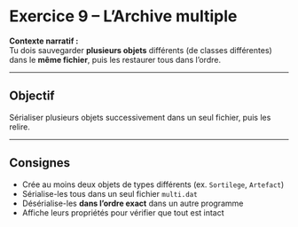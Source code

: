 # Exercice 9 – L’Archive multiple

**Contexte narratif :**  
Tu dois sauvegarder **plusieurs objets** différents (de classes différentes) dans le **même fichier**, puis les restaurer tous dans l’ordre.

---

## Objectif

Sérialiser plusieurs objets successivement dans un seul fichier, puis les relire.

---

## Consignes

- Crée au moins deux objets de types différents (ex. `Sortilege`, `Artefact`)
- Sérialise-les tous dans un seul fichier `multi.dat`
- Désérialise-les **dans l’ordre exact** dans un autre programme
- Affiche leurs propriétés pour vérifier que tout est intact

